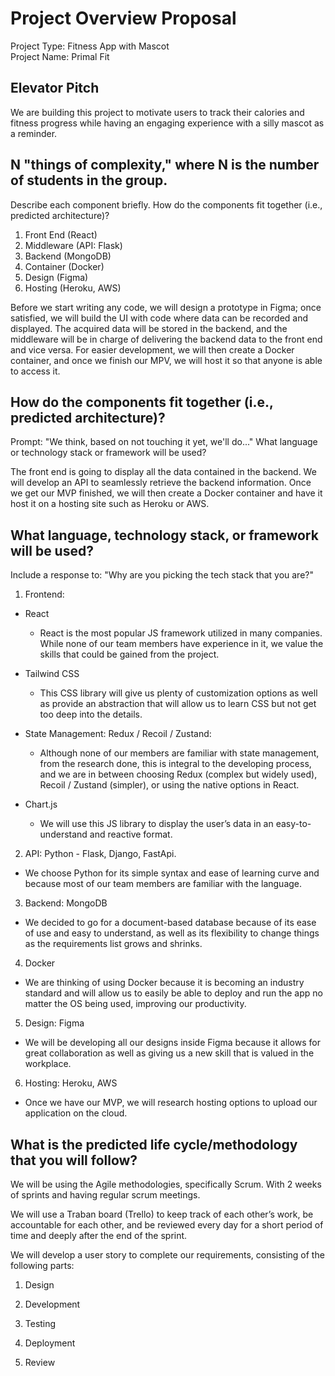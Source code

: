 
# Project Overview Proposal

Project Type: Fitness App with Mascot <br />
Project Name: Primal Fit

## Elevator Pitch

We are building this project to motivate users to track their calories and fitness progress while having an engaging experience with a silly mascot as a reminder.

## N "things of complexity," where N is the number of students in the group.

Describe each component briefly. How do the components fit together (i.e., predicted architecture)?

1. Front End (React)
2. Middleware (API: Flask)
3. Backend (MongoDB)
4. Container (Docker)
5. Design (Figma)
6. Hosting (Heroku, AWS)

Before we start writing any code, we will design a prototype in Figma; once satisfied, we will build the UI with code where data can be recorded and displayed. The acquired data will be stored in the backend, and the middleware will be in charge of delivering the backend data to the front end and vice versa. For easier development, we will then create a Docker container, and once we finish our MPV, we will host it so that anyone is able to access it.

## How do the components fit together (i.e., predicted architecture)?

Prompt: "We think, based on not touching it yet, we'll do..." What language or technology stack or framework will be used?

The front end is going to display all the data contained in the backend. We will develop an API to seamlessly retrieve the backend information. Once we get our MVP finished, we will then create a Docker container and have it host it on a hosting site such as Heroku or AWS.

## What language, technology stack, or framework will be used?

Include a response to: "Why are you picking the tech stack that you are?"

1. Frontend:

- React
    - React is the most popular JS framework utilized in many companies. While none of our team members have experience in it, we value the skills that could be gained from the project.
 
- Tailwind CSS
    - This CSS library will give us plenty of customization options as well as provide an abstraction that will allow us to learn CSS but not get too deep into the details.

- State Management: Redux / Recoil / Zustand:
    - Although none of our members are familiar with state management, from the research done, this is integral to the developing process, and we are in between choosing Redux (complex but widely used), Recoil / Zustand (simpler), or using the native options in React.

- Chart.js
    - We will use this JS library to display the user’s data in an easy-to-understand and reactive format.

2. API: Python - Flask, Django, FastApi.
- We choose Python for its simple syntax and ease of learning curve and because most of our team members are familiar with the language.

3. Backend: MongoDB
- We decided to go for a document-based database because of its ease of use and easy to understand, as well as its flexibility to change things as the requirements list grows and shrinks.
4. Docker
- We are thinking of using Docker because it is becoming an industry standard and will allow us to easily be able to deploy and run the app no matter the OS being used, improving our productivity.
5. Design: Figma
- We will be developing all our designs inside Figma because it allows for great collaboration as well as giving us a new skill that is valued in the workplace.
6. Hosting: Heroku, AWS
- Once we have our MVP, we will research hosting options to upload our application on the cloud.

## What is the predicted life cycle/methodology that you will follow?

We will be using the Agile methodologies, specifically Scrum. With 2 weeks of sprints and having regular scrum meetings.

We will use a Traban board (Trello) to keep track of each other’s work, be accountable for each other, and be reviewed every day for a short period of time and deeply after the end of the sprint.

We will develop a user story to complete our requirements, consisting of the following parts:

1. Design

2. Development

3. Testing

4. Deployment

5. Review

